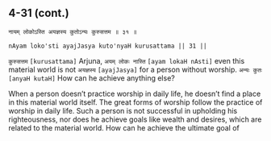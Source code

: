 ## 4-31 (cont.)


```shloka-sa
नायम् लोकोऽस्ति अयज्ञस्य कुतोऽन्यः कुरुसत्तम ॥ ३१ ॥
```
```shloka-sa-hk
nAyam loko'sti ayajJasya kuto'nyaH kurusattama || 31 ||
```

`कुरुसत्तम` `[kurusattama]` Arjuna, `अयम् लोकः नास्ति` `[ayam lokaH nAsti]` even this material world is not `अयज्ञस्य` `[ayajJasya]` for a person without worship. `अन्यः कुतः` `[anyaH kutaH]` How can he achieve anything else?



When a person doesn’t practice worship in daily life, he doesn’t find a place in this material world itself. The great forms of worship follow the practice of worship in daily life. Such a person is not successful in upholding his righteousness, nor does he achieve goals like wealth and desires, which are related to the material world.
How can he achieve the ultimate goal of 

